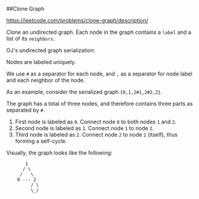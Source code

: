 ##Clone Graph

https://leetcode.com/problems/clone-graph/description/ 

Clone an undirected graph. Each node in the graph contains a `label` and a list of its `neighbors`.

OJ's undirected graph serialization:

Nodes are labeled uniquely.

We use `#` as a separator for each node, and `,` as a separator for node label and each neighbor of the node. 

As an example, consider the serialized graph `{0,1,2#1,2#2,2}`.

The graph has a total of three nodes, and therefore contains three parts as separated by `#`.

1. First node is labeled as `0`. Connect node `0` to both nodes `1` and `2`.
2. Second node is labeled as `1`. Connect node `1` to node `2`.
3. Third node is labeled as `2`. Connect node `2` to node `2` (itself), thus forming a self-cycle.

Visually, the graph looks like the following:

```
       1
      / \
     /   \
    0 --- 2
         / \
         \_/
```





```java


```



